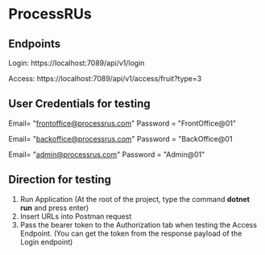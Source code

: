 # ProcessRUs

## Endpoints
Login: https://localhost:7089/api/v1/login

 Access: https://localhost:7089/api/v1/access/fruit?type=3

## User Credentials for testing
Email= "frontoffice@processrus.com"
Password = "FrontOffice@01"

Email= "backoffice@processrus.com"
Password = "BackOffice@01

Email= "admin@processrus.com"
Password = "Admin@01"

## Direction for testing
1. Run  Application (At the root of the project, type the command     **dotnet run**    and press enter)
2. Insert URLs into Postman request
3. Pass the bearer token to the Authorization tab when testing the Access Endpoint. (You can get the token from the response payload of the Login endpoint)
